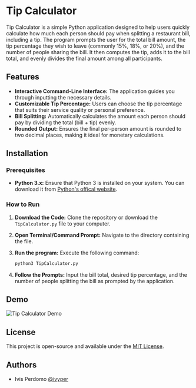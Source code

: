 
# Tip Calculator
Tip Calculator is a simple Python application designed to help users quickly calculate how much each person should pay when splitting a restaurant bill, including a tip. The program prompts the user for the total bill amount, the tip percentage they wish to leave (commonly 15%, 18%, or 20%), and the number of people sharing the bill. It then computes the tip, adds it to the bill total, and evenly divides the final amount among all participants.

## Features
- **Interactive Command-Line Interface:** The application guides you through inputting the necessary details.
- **Customizable Tip Percentage:** Users can choose the tip percentage that suits their service quality or personal preference.
- **Bill Splitting:** Automatically calculates the amount each person should pay by dividing the total (bill + tip) evenly.
- **Rounded Output:** Ensures the final per-person amount is rounded to two decimal places, making it ideal for monetary calculations.



## Installation

### Prerequisites

- **Python 3.x:** Ensure that Python 3 is installed on your system. You can download it from [Python's offical website](python.org).

### How to Run

1. **Download the Code:** Clone the repository or download the `TipCalculator.py` file to your computer.

2. **Open Terminal/Command Prompt:** Navigate to the directory containing the file.

3. **Run the program:** Execute the following command:

    ```bash
    python3 TipCalculator.py
    ```

4. **Follow the Prompts:** Input the bill total, desired tip percentage, and the number of people splitting the bill as prompted by the application.


## Demo
![Tip Calculator Demo](https://imgur.com/a/DI1qjMv)


## License

This project is open-source and available under the [MIT License](https://choosealicense.com/licenses/mit/).


## Authors

- Ivis Perdomo [@ivyper](https://www.github.com/ivyper)

